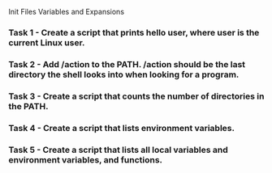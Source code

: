 Init Files Variables and Expansions

### Task 1 - Create a script that prints hello user, where user is the current Linux user.

### Task 2 - Add /action to the PATH. /action should be the last directory the shell looks into when looking for a program.

### Task 3 - Create a script that counts the number of directories in the PATH.

### Task 4 - Create a script that lists environment variables.

### Task 5 - Create a script that lists all local variables and environment variables, and functions.


